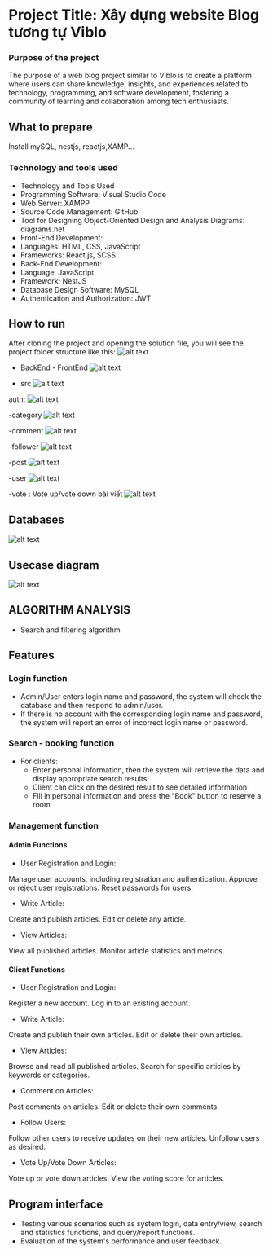 # Project Title: Xây dựng website Blog tương tự Viblo

### Purpose of the project
The purpose of a web blog project similar to Viblo is to create a platform where users can share knowledge, insights, and experiences related to technology, programming, and software development, fostering a community of learning and collaboration among tech enthusiasts.



## What to prepare
Install mySQL, nestjs, reactjs,XAMP...


### Technology and tools used
- Technology and Tools Used
- Programming Software: Visual Studio Code
- Web Server: XAMPP
- Source Code Management: GitHub
- Tool for Designing Object-Oriented Design and Analysis Diagrams: diagrams.net
- Front-End Development:
-    Languages: HTML, CSS, JavaScript
-    Frameworks: React.js, SCSS
- Back-End Development:
-    Language: JavaScript
-    Framework: NestJS
- Database Design Software: MySQL
- Authentication and Authorization: JWT
## How to run
After cloning the project and opening the solution file, you will see the project folder structure like this:
![alt text](image/image.png)
- BackEnd - FrontEnd
![alt text](image/image-9.png)

- src
![alt text](image/image.png)

auth:
![alt text](image/image-1.png)

-category
![alt text](image/image-2.png)

-comment
![alt text](image/image-3.png)

-follower
![alt text](image/image-4.png)

-post
![alt text](image/image-5.png)

-user
![alt text](image/image-6.png)

-vote : Vote up/vote down bài viết
![alt text](image/image-7.png)


## Databases
![alt text](image/image-10.png)
## Usecase diagram
![alt text](image/image-12.png)

## ALGORITHM ANALYSIS
- Search and filtering algorithm


## Features
### Login function
- Admin/User enters login name and password, the system will check the database and then respond to admin/user.
- If there is no account with the corresponding login name and password, the system will report an error of incorrect login name or password.
### Search - booking function
- For clients:
   + Enter personal information, then the system will retrieve the data and display appropriate search results
   + Client can click on the desired result to see detailed information
   + Fill in personal information and press the "Book" button to reserve a room
### Management function
#### Admin Functions
- User Registration and Login:

Manage user accounts, including registration and authentication.
Approve or reject user registrations.
Reset passwords for users.
- Write Article:

Create and publish articles.
Edit or delete any article.
- View Articles:

View all published articles.
Monitor article statistics and metrics.

#### Client Functions
- User Registration and Login:

Register a new account.
Log in to an existing account.
- Write Article:

Create and publish their own articles.
Edit or delete their own articles.
- View Articles:

Browse and read all published articles.
Search for specific articles by keywords or categories.
- Comment on Articles:

Post comments on articles.
Edit or delete their own comments.
- Follow Users:

Follow other users to receive updates on their new articles.
Unfollow users as desired.
- Vote Up/Vote Down Articles:

Vote up or vote down articles.
View the voting score for articles.
## Program interface
- Testing various scenarios such as system login, data entry/view, search and statistics functions, and query/report functions.
- Evaluation of the system's performance and user feedback.

